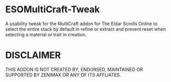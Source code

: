 # ESOMultiCraft-Tweak
A usability tweak for the MultiCraft addon for The Eldar Scrolls Online to select the entire stack by default in refine or extract and prevent reset when selecting a material or trait in creation.

DISCLAIMER
=============
THIS ADDON IS NOT CREATED BY, ENDORSED, MAINTAINED OR SUPPORTED BY ZENIMAX OR ANY OF ITS AFFLIATES.